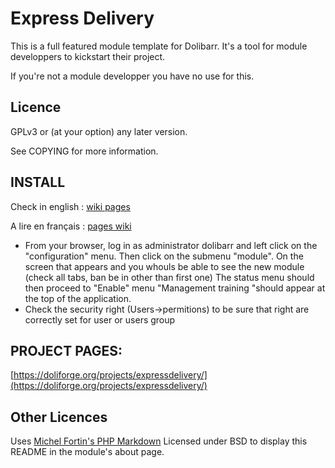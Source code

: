 Express Delivery
=========

This is a full featured module template for Dolibarr.
It's a tool for module developpers to kickstart their project.

If you're not a module developper you have no use for this.

Licence
-------
GPLv3 or (at your option) any later version.

See COPYING for more information.

INSTALL
-------
Check in english :
[wiki pages](http://wiki.dolibarr.org/index.php/FAQ_ModuleCustomDirectory)

A lire  en français :
[pages wiki](http://wiki.dolibarr.org/index.php/FAQ_Repertoire_Custom_Module_Externe)

- From your browser, log in as administrator dolibarr
  and left click on the "configuration" menu.
  Then click on the submenu "module".
  On the screen that appears and you whouls be able to see the new module (check all tabs, ban be in other than first one)
  The status menu should then proceed to "Enable" menu "Management
  training "should appear at the top of the application.
- Check the security right (Users->permitions) to be sure that right are correctly set for user or users group

PROJECT PAGES:
--------------
[https://doliforge.org/projects/expressdelivery/](https://doliforge.org/projects/expressdelivery/)

Other Licences
--------------

Uses [Michel Fortin's PHP Markdown](http://michelf.ca/projets/php-markdown/) Licensed under BSD to display this README in the module's about page.

